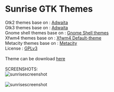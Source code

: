 # Sunrise GTK Themes
Gtk2 themes base on : [Adwaita](https://gitlab.gnome.org/GNOME/gnome-themes-extra/-/tree/gnome-3-22/themes) </br>
Gtk3 themes base on : [Adwaita](https://gitlab.gnome.org/GNOME/gtk/-/tree/gtk-3-24/gtk/theme/Adwaita) </br>
Gnome shell themes base on : [Gnome Shell themes ](https://gitlab.gnome.org/GNOME/gnome-shell/-/tree/gnome-3-38/data/theme)</br>
Xfwm4 themes base on : [Xfwm4 Default-theme](https://gitlab.xfce.org/Dridi/xfwm4/-/tree/master/themes/default)</br>
Metacity themes base on : [Metacity](https://gitlab.gnome.org/Archive/gnome-themes-extra/-/tree/a37321cb81e90445eefd903ce58fbdf0b7a16506/themes/Adwaita/metacity-1)</br>
License : [GPLv3](https://choosealicense.com/licenses/gpl-3.0/)</br></br>
Theme can be download [here](https://www.pling.com/p/1258305)</br></br>
SCREENSHOTS:</br>
![sunrisescreenshot](https://i.ibb.co/Wv9P1vK/sunrise-nautilus-screenshots.png "sunrise-nautilus-screenshot")</br></br>
![sunrisescreenshot](https://i.ibb.co/GRPyPFN/sunrise-widget-factory-screenshots.png "sunrise-widget-factory-screenshot")</br>
